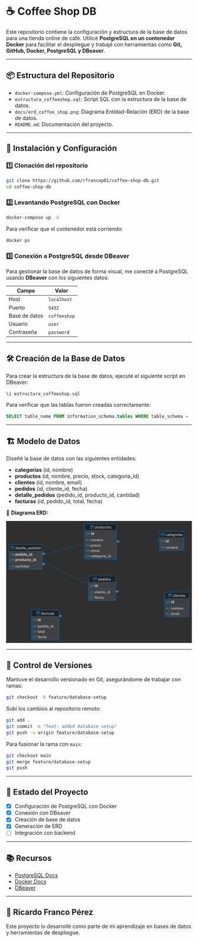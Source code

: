 
# ☕ Coffee Shop DB

Este repositorio contiene la configuración y estructura de la base de datos para una tienda online de café. Utilicé **PostgreSQL en un contenedor Docker** para facilitar el despliegue y trabajé con herramientas como **Git, GitHub, Docker, PostgreSQL y DBeaver**.

---

## 📦 Estructura del Repositorio

- `docker-compose.yml`: Configuración de PostgreSQL en Docker.
- `estructura_coffeeshop.sql`: Script SQL con la estructura de la base de datos.
- `docs/erd_coffee_shop.png`: Diagrama Entidad-Relación (ERD) de la base de datos.
- `README.md`: Documentación del proyecto.

---

## 🚀 Instalación y Configuración

### 1️⃣ **Clonación del repositorio**

```bash
git clone https://github.com/rfrancop01/coffee-shop-db.git
cd coffee-shop-db
```

### 2️⃣ **Levantando PostgreSQL con Docker**

```bash
docker-compose up -d
```

Para verificar que el contenedor está corriendo:

```bash
docker ps
```

### 3️⃣ **Conexión a PostgreSQL desde DBeaver**

Para gestionar la base de datos de forma visual, me conecté a PostgreSQL usando **DBeaver** con los siguientes datos:

   | Campo       | Valor         |
   |------------|---------------|
   | Host       | `localhost`   |
   | Puerto     | `5432`        |
   | Base de datos | `coffeeshop` |
   | Usuario    | `user`        |
   | Contraseña | `password`    |

---

## 🛠 Creación de la Base de Datos

Para crear la estructura de la base de datos, ejecuté el siguiente script en DBeaver:

```sql
\i estructura_coffeeshop.sql
```

Para verificar que las tablas fueron creadas correctamente:

```sql
SELECT table_name FROM information_schema.tables WHERE table_schema = 'public';
```

---

## 🏗 Modelo de Datos

Diseñé la base de datos con las siguientes entidades:

- **categorias** (id, nombre)
- **productos** (id, nombre, precio, stock, categoria_id)
- **clientes** (id, nombre, email)
- **pedidos** (id, cliente_id, fecha)
- **detalle_pedidos** (pedido_id, producto_id, cantidad)
- **facturas** (id, pedido_id, total, fecha)

📌 **Diagrama ERD:**

![ERD Coffee Shop](docs/erd_coffee_shop.png)

---

## 🔀 Control de Versiones

Mantuve el desarrollo versionado en Git, asegurándome de trabajar con ramas:

```bash
git checkout -b feature/database-setup
```

Subí los cambios al repositorio remoto:

```bash
git add .
git commit -m "feat: added database setup"
git push -u origin feature/database-setup
```

Para fusionar la rama con `main`:

```bash
git checkout main
git merge feature/database-setup
git push
```

---

## 📌 Estado del Proyecto

- [x] Configuración de PostgreSQL con Docker
- [x] Conexión con DBeaver
- [x] Creación de base de datos
- [x] Generación de ERD
- [ ] Integración con backend

---

## 📚 Recursos

- [PostgreSQL Docs](https://www.postgresql.org/docs/)
- [Docker Docs](https://docs.docker.com/)
- [DBeaver](https://dbeaver.io/)

---

## 🔗 Ricardo Franco Pérez

Este proyecto lo desarrollé como parte de mi aprendizaje en bases de datos y herramientas de despliegue.
